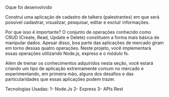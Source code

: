 Oque foi desenvolvido

Construi uma aplicação de cadastro de talkers (palestrantes) em que será possível cadastrar, visualizar, pesquisar, editar e excluir informações.

Por que isso é importante?
O conjunto de operações conhecido como CRUD (Create, Read, Update e Delete) constituem a forma mais básica de manipular dados. Apesar disso, boa parte das aplicações de mercado giram em torno dessas quatro operações. Neste projeto, você implementará essas operações utilizando Node.js, express e o módulo fs.

Além de treinar os conhecimentos adquiridos nesta seção, você estará criando um tipo de aplicação extremamente comum no mercado e experimentando, em primeira mão, alguns dos desafios e das particularidades que essas aplicações podem trazer.

Tecnologias Usadas:
1- Node.Js
2- Express
3- APIs Rest
